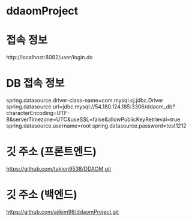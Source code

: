 # ddaomProject

# 접속 정보
http://localhost:8082/user/login.do

# DB 접속 정보
spring.datasource.driver-class-name=com.mysql.cj.jdbc.Driver
spring.datasource.url=jdbc:mysql://54.180.124.185:3306/ddaom_db?characterEncoding=UTF-8&serverTimezone=UTC&useSSL=false&allowPublicKeyRetrieval=true
spring.datasource.username=root
spring.datasource.password=test1212

# 깃 주소 (프론트엔드)
https://github.com/takion9538/DDAOM.git

# 깃 주소 (백엔드)
https://github.com/ajikim98/ddaomProject.git
